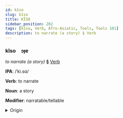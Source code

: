 ```yaml
---
id: kîso
slug: kîso
title: KÎSO
sidebar_position: 202
tags: [kîso, Verb, Afro-Asiatic, Tools, Tools 101]
description: to narrate (a story) § Verb
---
```


### kîso&emsp;<span kind="abugida">ɔɟɐ</span>

*to narrate (a story)* **§** [Verb](../../tags/Verb)

**IPA**: /ˈki.sɑ/

**Verb**: to narrate

**Noun**: a story

**Modifier**: narratable/tellable

<details>
    <summary>Origin</summary>
    Arabic قِصَّة qiṣṣa /qisˤ.sˤa/<br/>
    <em>Afro-Asiatic Language Family</em>
</details>